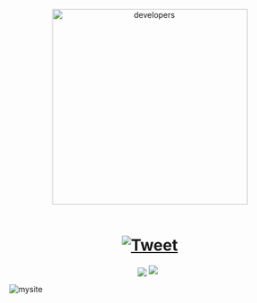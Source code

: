 <p align="center">
<img src="https://media.giphy.com/media/qgQUggAC3Pfv687qPC/giphy.gif" align="center" alt="developers" width="350px" />
<br>
<br>
<h1 align="center">
    <a href="https://twitter.com/intent/tweet?&url=https://github.com/lenargasimov/lenargasimov.github.io&via=lenargasimov&hashtags=portfolio,cv,site,developers">
      <img alt="Tweet" src="https://img.shields.io/twitter/url/http/shields.io.svg?style=social" />
    </a>
</h1>
</p>

<p align="center">
    <img align='center' src="https://visitor-badge.glitch.me/badge?page_id=https://github.com/lenargasimov/lenargasimov.github.io.visitor-badge">
    <img src="https://img.shields.io/github/last-commit/lenargasimov/lenargasimov.github.io?style=plastic">
    <img src="https://img.shields.io/github/forks/lenargasimov/lenargasimov.github.io.svg" alt="">
    <img src="https://img.shields.io/github/stars/lenargasimov/lenargasimov.github.io.svg" alt="">
</p>

![mysite](mysite.gif)